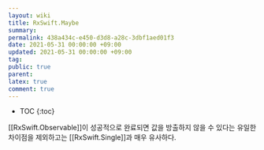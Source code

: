 ```yaml
---
layout: wiki
title: RxSwift.Maybe
summary: 
permalink: 438a434c-e450-d3d8-a28c-3dbf1aed01f3
date: 2021-05-31 00:00:00 +09:00
updated: 2021-05-31 00:00:00 +09:00
tag: 
public: true
parent: 
latex: true
comment: true
---
```


* TOC
{:toc}

[[RxSwift.Observable]]이 성공적으로 완료되면 값을 방출하지 않을 수 있다는 유일한 차이점을 제외하고는 [[RxSwift.Single]]과 매우 유사하다.
